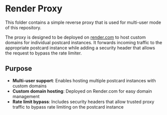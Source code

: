 # Render Proxy

This folder contains a simple reverse proxy that is used for multi-user mode of this repository.

The proxy is designed to be deployed on [render.com](https://render.com) to host custom domains for individual postcard instances. It forwards incoming traffic to the appropriate postcard instance while adding a security header that allows the request to bypass the rate limiter.

## Purpose

- **Multi-user support**: Enables hosting multiple postcard instances with custom domains
- **Custom domain hosting**: Deployed on Render.com for easy domain management
- **Rate limit bypass**: Includes security headers that allow trusted proxy traffic to bypass rate limiting on the postcard instance
